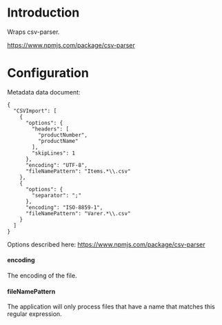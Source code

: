 # Introduction

Wraps csv-parser.

https://www.npmjs.com/package/csv-parser

# Configuration

Metadata data document:

```
{
  "CSVImport": [
    {
      "options": {
        "headers": [
          "productNumber",
          "productName"
        ],
        "skipLines": 1
      },
      "encoding": "UTF-8",
      "fileNamePattern": "Items.*\\.csv"
    },
    {
      "options": {
        "separator": ";"
      },
      "encoding": "ISO-8859-1",
      "fileNamePattern": "Varer.*\\.csv"
    }
  ]
}
```

Options described here: https://www.npmjs.com/package/csv-parser

#### encoding

The encoding of the file.

#### fileNamePattern

The application will only process files that have a name that matches this regular expression. 


